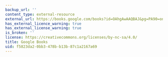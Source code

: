 ```yaml
---
backup_url: ''
content_type: external-resource
external_url: https://books.google.com/books?id=OAhgAwAAQBAJ&pg=PA90=onepage#v=onepage&q&f=false
has_external_licence_warning: true
has_external_license_warning: true
is_broken: ''
license: https://creativecommons.org/licenses/by-nc-sa/4.0/
title: Google Books
uid: f5823da2-0bb3-478b-b13b-87c1a2167a69
---
```

